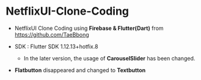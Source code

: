 # NetflixUI-Clone-Coding

* NetflixUI Clone Coding using __Firebase & Flutter(Dart)__ from https://github.com/TaeBbong

* SDK : Flutter SDK 1.12.13+hotfix.8 

  * In the later version, the usage of __CarouselSlider__ has been changed.

*  __Flatbutton__ disappeared and changed to __Textbutton__
